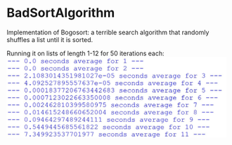 # BadSortAlgorithm
Implementation of Bogosort: a terrible search algorithm that randomly shuffles a list until it is sorted. 

Running it on lists of length 1-12 for 50 iterations each:
<img src="BadSort.JPG" alt="Sort results" width="500"/>